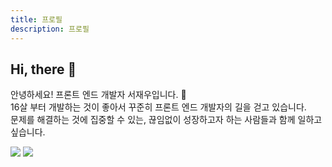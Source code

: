 ```yaml
---
title: 프로필
description: 프로필
---
```


## Hi, there 🤚
안녕하세요! 프론트 엔드 개발자 서재우입니다. 👊 \
16살 부터 개발하는 것이 좋아서 꾸준히 프론트 엔드 개발자의 길을 걷고 있습니다. \
문제를 해결하는 것에 집중할 수 있는, 끊임없이 성장하고자 하는 사람들과 함께 일하고 싶습니다.

<img src="https://img.shields.io/badge/kingsjw7@gmail.com-00B2FF?style=flat-square&logo=Messenger&logoColor=white">
<a href="https://github.com/kingsjw">
  <img src="https://img.shields.io/badge/GitHub-181717?style=flat-square&logo=GitHub&logoColor=white">
</a>
